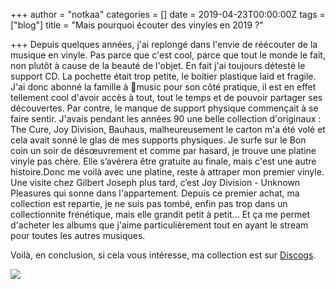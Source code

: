 +++
author = "notkaa"
categories = []
date = 2019-04-23T00:00:00Z
tags = ["blog"]
title = "Mais pourquoi écouter des vinyles en 2019 ?"

+++
Depuis quelques années, j'ai replongé dans l'envie de réécouter de la musique en vinyle. Pas parce que c'est cool, parce que tout le monde le fait, non plutôt à cause de la beauté de l'objet. En fait j'ai toujours détesté le support CD. La pochette était trop petite, le boitier plastique laid et fragile. J'ai donc abonné la famille à music pour son côté pratique, il est en effet tellement cool d'avoir accès à tout, tout le temps et de pouvoir partager ses découvertes. Par contre, le manque de support physique commençait à se faire sentir. J'avais pendant les années 90 une belle collection d'originaux : The Cure, Joy Division, Bauhaus, malheureusement le carton m'a été volé et cela avait sonné le glas de mes supports physiques. Je surfe sur le Bon coin un soir de désœuvrement et comme par hasard, je trouve une platine vinyle pas chère. Elle s’avérera être gratuite au finale, mais c'est une autre histoire.Donc me voilà avec une platine, reste à attraper mon premier vinyle. Une visite chez Gilbert Joseph plus tard, c’est Joy Division - Unknown Pleasures qui sonne dans l'appartement. Depuis ce premier achat, ma collection est repartie, je ne suis pas tombé, enfin pas trop dans un collectionnite frénétique, mais elle grandit petit à petit... Et ça me permet d'acheter les albums que j'aime particulièrement tout en ayant le stream pour toutes les autres musiques.

Voilà, en conclusion, si cela vous intéresse, ma collection est sur [Discogs](https://www.discogs.com/fr/user/notkaa/collection?sort_by=artists_sort).

![](/uploads/2021-07-22-img_0488-2.jpg)
